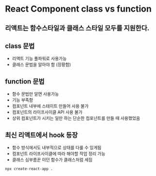 # React Component class vs function 

## 리액트는 함수스타일과 클래스 스타일 모두를 지원한다.

## class 문법
- 리액트 기능 풀파워로 사용가능
- 클래스 문법을 알아야 함 (장황함)

## function 문법
- 함수 문법만 알면 사용가능
- 기능 부족함
- 컴포넌트 내부에 스테이트 만들어 사용 불가
- 컴포넌트의 라이프사이클 API 사용 불가
- 상위 컴포넌트가 시키는 일만 하는 단순한 컴포넌트를 만들 때 사용했었음

## 최신 리액트에서 hook 등장 
- 함수 방식에서도 내부적으로 상태를 다룰 수 있게됨
- 컴포넌트 라이프사이클에 따라 해야할 작업 정리 가능
- 클래스 심부름꾼 이던 함수가 클래스처럼 세짐



```
npx create-react-app .
```